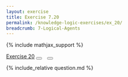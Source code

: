 ```yaml
---
layout: exercise
title: Exercise 7.20
permalink: /knowledge-logic-exercises/ex_20/
breadcrumb: 7-Logical-Agents
---
```


{% include mathjax_support %}

<div class="card">
<div class="card-header p-2">
<a href='#' class="p-2">Exercise 20</a>
<button type="button" class="btn btn-dark float-right" title="Solve this Exercise" onclick="solve('ex7.20');" href="#"><i id="ex7.20" class="fas fa-pen" style="color:white"></i></button>
<a class="edit_question" href="#"><button type="button" class="btn btn-dark float-right" title="Edit this Question"  style="margin-left:10px; margin-right:10px;" onclick="edit('ex7.20');" href="#"><i id="ex7.20" class="far fa-edit" style="color:white"></i></button></a>
</div>
<div class="card-body">
<p class="card-text">{% include_relative question.md %}</p>
</div>
</div>
<br>
